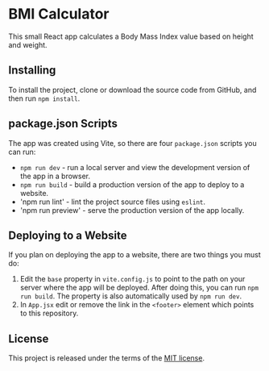 # BMI Calculator

This small React app calculates a Body Mass Index value based on height and weight.

## Installing
To install the project, clone or download the source code from GitHub, and then run `npm install`.

## package.json Scripts
The app was created using Vite, so there are four `package.json` scripts you can run:
* `npm run dev` - run a local server and view the development version of the app in a browser.
* `npm run build` - build a production version of the app to deploy to a website.
* 'npm run lint' - lint the project source files using `eslint`.
* 'npm run preview' - serve the production version of the app locally.

## Deploying to a Website
If you plan on deploying the app to a website, there are two things you must do:
1. Edit the `base` property in `vite.config.js` to point to the path on your server where the app will be deployed. After doing this, you can run `npm run build`. The property is also automatically used by `npm run dev`.
2. In `App.jsx` edit or remove the link in the `<footer>` element which points to this repository. 

## License
This project is released under the terms of the [MIT license](./LICENSE).